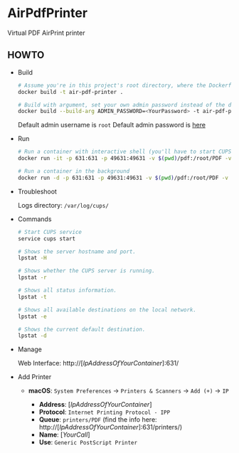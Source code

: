# AirPdfPrinter
Virtual PDF AirPrint printer

## HOWTO

* Build

  ```bash
  # Assume you're in this project's root directory, where the Dockerfile is located
  docker build -t air-pdf-printer .

  # Build with argument, set your own admin password instead of the default one
  docker build --build-arg ADMIN_PASSWORD=<YourPassword> -t air-pdf-printer .
  ```

  Default admin username is `root`
  Default admin password is [here](https://github.com/thyrlian/AirPdfPrinter/blob/master/Dockerfile#L23)

* Run

  ```bash
  # Run a container with interactive shell (you'll have to start CUPS print server on your own)
  docker run -it -p 631:631 -p 49631:49631 -v $(pwd)/pdf:/root/PDF -v $(pwd)/cups-pdf:/var/spool/cups-pdf --name air-pdf-printer air-pdf-printer /bin/bash

  # Run a container in the background
  docker run -d -p 631:631 -p 49631:49631 -v $(pwd)/pdf:/root/PDF -v $(pwd)/cups-pdf:/var/spool/cups-pdf --name air-pdf-printer air-pdf-printer
  ```

* Troubleshoot

  Logs directory: `/var/log/cups/`

* Commands

  ```bash
  # Start CUPS service
  service cups start

  # Shows the server hostname and port.
  lpstat -H

  # Shows whether the CUPS server is running.
  lpstat -r

  # Shows all status information.
  lpstat -t

  # Shows all available destinations on the local network.
  lpstat -e

  # Shows the current default destination.
  lpstat -d
  ```

* Manage

  Web Interface: http://[*IpAddressOfYourContainer*]:631/

* Add Printer

  * **macOS**: `System Preferences` -> `Printers & Scanners` -> `Add (+)` -> `IP`

    * **Address**: [*IpAddressOfYourContainer*]
    * **Protocol**: `Internet Printing Protocol - IPP`
    * **Queue**: `printers/PDF` (find the info here: http://[*IpAddressOfYourContainer*]:631/printers/)
    * **Name**: [*YourCall*]
    * **Use**: `Generic PostScript Printer`
